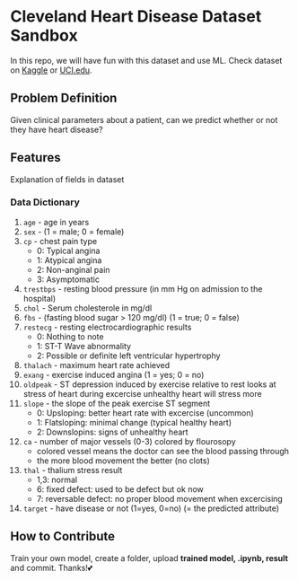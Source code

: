 # Cleveland Heart Disease Dataset Sandbox
In this repo, we will have fun with this dataset and use ML. Check dataset on [Kaggle](https://www.kaggle.com/nareshbhat/health-care-data-set-on-heart-attack-possibility) or [UCI.edu](https://archive.ics.uci.edu/ml/datasets/heart+disease). 

## Problem Definition
Given clinical parameters about a patient, can we predict whether or not they have heart disease?
## Features
Explanation of fields in dataset
### Data Dictionary
1. `age` - age in years
2. `sex` - (1 = male; 0 = female)
3. `cp` - chest pain type
    * 0: Typical angina
    * 1: Atypical angina
    * 2: Non-anginal pain
    * 3: Asymptomatic
4. `trestbps` - resting blood pressure (in mm Hg on admission to the hospital) 
5. `chol` - Serum cholesterole in mg/dl
6. `fbs` - (fasting blood sugar > 120 mg/dl) (1 = true; 0 = false)
7. `restecg` - resting electrocardiographic results
    * 0: Nothing to note
    * 1: ST-T Wave abnormality
    * 2: Possible or definite left ventricular hypertrophy
8. `thalach` - maximum heart rate achieved
9. `exang` - exercise induced angina (1 = yes; 0 = no)
10. `oldpeak` - ST depression induced by exercise relative to rest looks at stress of heart during excercise unhealthy heart will stress more
11. `slope` - the slope of the peak exercise ST segment
    * 0: Upsloping: better heart rate with excercise (uncommon)
    * 1: Flatsloping: minimal change (typical healthy heart)
    * 2: Downslopins: signs of unhealthy heart
12. `ca` - number of major vessels (0-3) colored by flourosopy
    * colored vessel means the doctor can see the blood passing through
    * the more blood movement the better (no clots)
13. `thal` - thalium stress result
    * 1,3: normal
    * 6: fixed defect: used to be defect but ok now
    * 7: reversable defect: no proper blood movement when excercising
14. `target` - have disease or not (1=yes, 0=no) (= the predicted attribute)
## How to Contribute
Train your own model, create a folder, upload **trained model, .ipynb, result** and commit. Thanks!💕
